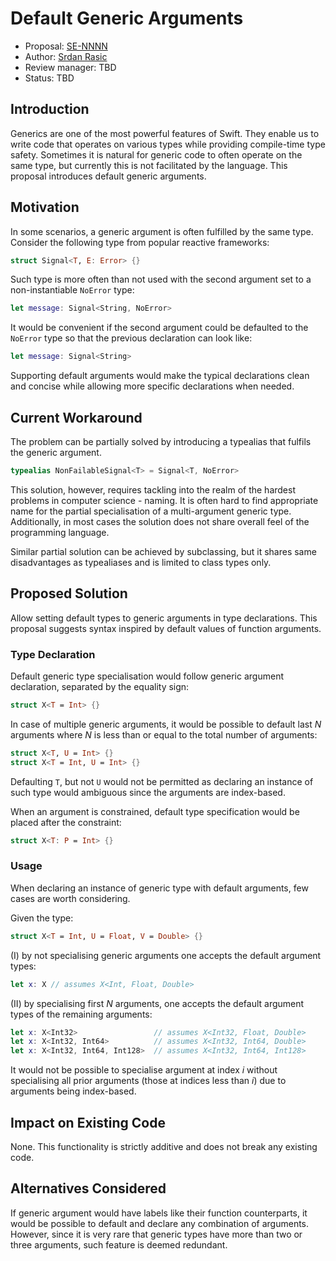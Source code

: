 # Default Generic Arguments 

* Proposal: [SE-NNNN](XXXX-default-generic-arguments.md)
* Author: [Srdan Rasic](https://github.com/srdanrasic)
* Review manager: TBD
* Status: TBD

## Introduction

Generics are one of the most powerful features of Swift. They enable us to write code that operates on various types while providing compile-time type safety. Sometimes it is natural for generic code to often operate on the same type, but currently this is not facilitated by the language. This proposal introduces default generic arguments.

## Motivation

In some scenarios, a generic argument is often fulfilled by the same type. Consider the following type from popular reactive frameworks:

```swift
struct Signal<T, E: Error> {}
```

Such type is more often than not used with the second argument set to a non-instantiable `NoError` type:

```swift
let message: Signal<String, NoError>
```

It would be convenient if the second argument could be defaulted to the `NoError` type so that the previous declaration can look like:

```swift
let message: Signal<String>
```

Supporting default arguments would make the typical declarations clean and concise while allowing more specific declarations when needed.   

## Current Workaround

The problem can be partially solved by introducing a typealias that fulfils the generic argument.

```swift
typealias NonFailableSignal<T> = Signal<T, NoError>
```

This solution, however, requires tackling into the realm of the hardest problems in computer science - naming. It is often hard to find appropriate name for the partial specialisation of a multi-argument generic type. Additionally, in most cases the solution does not share overall feel of the programming language.

Similar partial solution can be achieved by subclassing, but it shares same disadvantages as typealiases and is limited to class types only.

## Proposed Solution

Allow setting default types to generic arguments in type declarations. This proposal suggests syntax inspired by default values of function arguments. 

### Type Declaration

Default generic type specialisation would follow generic argument declaration, separated by the equality sign:

```swift
struct X<T = Int> {}
```

In case of multiple generic arguments, it would be possible to default last *N* arguments where *N* is less than or equal to the total number of arguments:

```swift
struct X<T, U = Int> {}
struct X<T = Int, U = Int> {}
```

Defaulting `T`, but not `U` would not be permitted as declaring an instance of such type would ambiguous since the arguments are index-based.

When an argument is constrained, default type specification would be placed after the constraint:

```swift
struct X<T: P = Int> {}
```

### Usage 

When declaring an instance of generic type with default arguments, few cases are worth considering.

Given the type:

```swift
struct X<T = Int, U = Float, V = Double> {}
```

(I) by not specialising generic arguments one accepts the default argument types:

```swift
let x: X // assumes X<Int, Float, Double>
```

(II) by specialising first *N* arguments, one accepts the default argument types of the remaining arguments:

```swift
let x: X<Int32> 				// assumes X<Int32, Float, Double>
let x: X<Int32, Int64> 			// assumes X<Int32, Int64, Double>
let x: X<Int32, Int64, Int128> 	// assumes X<Int32, Int64, Int128>
```

It would not be possible to specialise argument at index *i* without specialising all prior arguments (those at indices less than *i*) due to arguments being index-based.

## Impact on Existing Code

None. This functionality is strictly additive and does not break any existing code.


## Alternatives Considered

If generic argument would have labels like their function counterparts, it would be possible to default and declare any combination of arguments. However, since it is very rare that generic types have more than two or three arguments, such feature is deemed redundant.